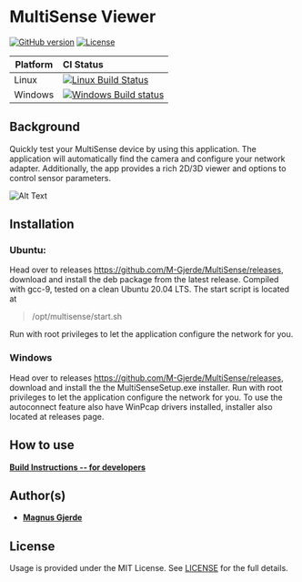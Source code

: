 # MultiSense Viewer

[![GitHub version](https://img.shields.io/badge/version-v1.0.0-blue.svg)](https://github.com/yilber/readme-boilerplate)
[![License](https://img.shields.io/github/license/yilber/readme-boilerplate.svg)](https://github.com/Yilber/readme-boilerplate/blob/master/LICENSE)
<!---
 [![Backers on Patreon](https://img.shields.io/badge/backer-Patreon-orange.svg)](https://www.patreon.com/yilber) [![Backers on Paypal](https://img.shields.io/badge/backer-Paypal-blue.svg)](https://www.paypal.me/Yilber) -->


| Platform | CI Status                                                                                                                                                                    |
|----------|:-----------------------------------------------------------------------------------------------------------------------------------------------------------------------------|
| Linux    | [![Linux Build Status](https://ci.appveyor.com/api/projects/status/abynv8xd75m26qo9/branch/master?svg=true)](https://ci.appveyor.com/project/ianfixes/arduino-ci)            |
| Windows  | [![Windows Build status](https://ci.appveyor.com/api/projects/status/abynv8xd75m26qo9/branch/master?svg=true)](https://travis-ci.org/Arduino-CI/arduino_ci)   |

## Background
Quickly test your MultiSense device by using this application. The application will automatically find the camera and configure your network adapter. Additionally, the app provides a rich 2D/3D viewer and options to control sensor parameters.

![Alt Text](https://github.com/M-Gjerde/MultiSense/blob/master/docs/usage_3.gif)


## Installation
### Ubuntu:
Head over to releases https://github.com/M-Gjerde/MultiSense/releases, download and install the deb package from the latest release. Compiled with gcc-9, tested on a clean Ubuntu 20.04 LTS.
The start script is located at
> /opt/multisense/start.sh

Run with root privileges to let the application configure the network for you.

### Windows
Head over to releases https://github.com/M-Gjerde/MultiSense/releases, download and install the the MultiSenseSetup.exe installer.
Run with root privileges to let the application configure the network for you.
To use the autoconnect feature also have WinPcap drivers installed, installer also located at releases page.


## How to use

[**Build Instructions -- for developers**](https://github.com/M-Gjerde/MultiSense/blob/master/docs/BUILD.md)

## Author(s)

* [**Magnus Gjerde**](https://github.com/M-Gjerde/)

## License

Usage is provided under the MIT License. See [LICENSE](https://github.com/M-Gjerde/MultiSense/blob/master/LICENSE) for the full details.
